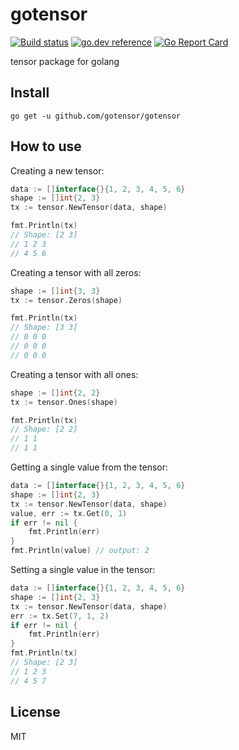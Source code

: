 # gotensor

[![Build status](https://github.com/gotensor/gotensor/actions/workflows/test.yml/badge.svg)](https://github.com/gotensor/gotensor)
[![go.dev reference](https://pkg.go.dev/badge/github.com/gotensor/gotensor)](https://pkg.go.dev/github.com/gotensor/gotensor)
[![Go Report Card](https://goreportcard.com/badge/github.com/gotensor/gotensor)](https://goreportcard.com/report/github.com/gotensor/gotensor)


tensor package for golang

## Install

```
go get -u github.com/gotensor/gotensor
```

## How to use

Creating a new tensor:

```go
data := []interface{}{1, 2, 3, 4, 5, 6}
shape := []int{2, 3}
tx := tensor.NewTensor(data, shape)

fmt.Println(tx)
// Shape: [2 3]
// 1 2 3
// 4 5 6

```

Creating a tensor with all zeros:

```go
shape := []int{3, 3}
tx := tensor.Zeros(shape)

fmt.Println(tx)
// Shape: [3 3]
// 0 0 0
// 0 0 0
// 0 0 0
```

Creating a tensor with all ones:

```go
shape := []int{2, 2}
tx := tensor.Ones(shape)

fmt.Println(tx)
// Shape: [2 2]
// 1 1
// 1 1
```

Getting a single value from the tensor:

```go
data := []interface{}{1, 2, 3, 4, 5, 6}
shape := []int{2, 3}
tx := tensor.NewTensor(data, shape)
value, err := tx.Get(0, 1)
if err != nil {
    fmt.Println(err)
}
fmt.Println(value) // output: 2
```

Setting a single value in the tensor:

```go
data := []interface{}{1, 2, 3, 4, 5, 6}
shape := []int{2, 3}
tx := tensor.NewTensor(data, shape)
err := tx.Set(7, 1, 2)
if err != nil {
    fmt.Println(err)
}
fmt.Println(tx)
// Shape: [2 3]
// 1 2 3
// 4 5 7

```

## License

MIT
